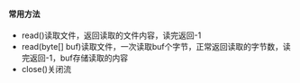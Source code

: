 ﻿#### 常用方法

- read()读取文件，返回读取的文件内容，读完返回-1 
- read(byte[] buf)读取文件，一次读取buf个字节，正常返回读取的字节数，读完返回-1，buf存储读取的内容
- close()关闭流
